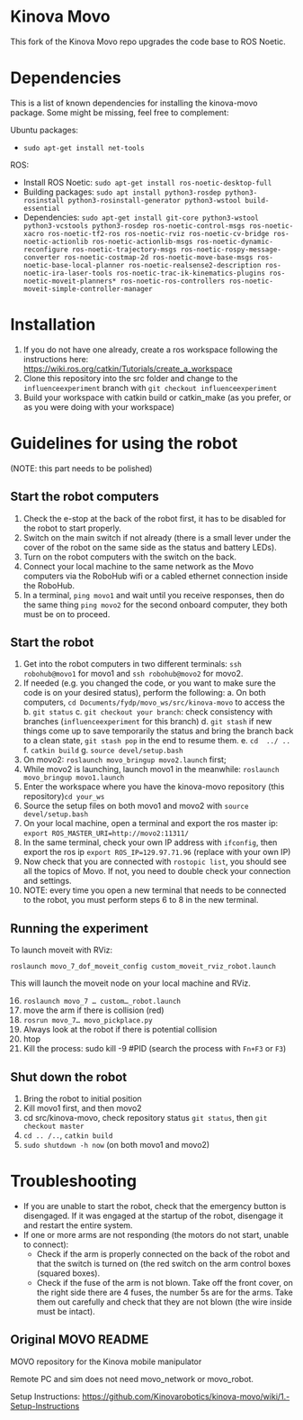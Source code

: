 # Kinova Movo

This fork of the Kinova Movo repo upgrades the code base to ROS Noetic.

# Dependencies
This is a list of known dependencies for installing the kinova-movo package. Some might be missing, feel free to complement:

Ubuntu packages:
- `sudo apt-get install net-tools`

ROS:

- Install ROS Noetic: `sudo apt-get install ros-noetic-desktop-full`
- Building packages: `sudo apt install python3-rosdep python3-rosinstall python3-rosinstall-generator python3-wstool build-essential`
- Dependencies: `sudo apt-get install git-core python3-wstool python3-vcstools python3-rosdep ros-noetic-control-msgs ros-noetic-xacro ros-noetic-tf2-ros ros-noetic-rviz ros-noetic-cv-bridge ros-noetic-actionlib ros-noetic-actionlib-msgs ros-noetic-dynamic-reconfigure ros-noetic-trajectory-msgs ros-noetic-rospy-message-converter ros-noetic-costmap-2d ros-noetic-move-base-msgs ros-noetic-base-local-planner ros-noetic-realsense2-description ros-noetic-ira-laser-tools ros-noetic-trac-ik-kinematics-plugins ros-noetic-moveit-planners* ros-noetic-ros-controllers ros-noetic-moveit-simple-controller-manager`


# Installation

1. If you do not have one already, create a ros workspace following the instructions here: https://wiki.ros.org/catkin/Tutorials/create_a_workspace
2. Clone this repository into the src folder and change to the `influenceexperiment` branch with `git checkout influenceexperiment`
3. Build your workspace with catkin build or catkin_make (as you prefer, or as you were doing with your workspace)

# Guidelines for using the robot
(NOTE: this part needs to be polished)

## Start the robot computers 
1. Check the e-stop at the back of the robot first, it has to be disabled for the robot to start properly.
2. Switch on the main switch if not already (there is a small lever under the cover of the robot on the same side as the status and battery LEDs).
3. Turn on the robot computers with the switch on the back.
4. Connect your local machine to the same network as the Movo computers via the RoboHub wifi or a cabled ethernet connection inside the RoboHub.
5. In a terminal, `ping movo1` and wait until you receive responses, then do the same thing `ping movo2` for the second onboard computer, they both must be on to proceed.

## Start the robot
1. Get into the robot computers in two different terminals: `ssh robohub@movo1` for movo1 and `ssh robohub@movo2` for movo2. 
2. If needed (e.g. you changed the code, or you want to make sure the code is on your desired status), perform the following:
   a. On both computers, `cd Documents/fydp/movo_ws/src/kinova-movo` to access the  
   b. `git status` 
   c. `git checkout your branch`: check consistency with branches (`influenceexperiment` for this branch) 
   d. `git stash` if new things come up to save temporarily the status and bring the branch back to a clean state, `git stash pop` in the end to resume them.
   e. `cd  ../ ..`
   f. `catkin build` 
   g. `source devel/setup.bash` 
3. On movo2: `roslaunch movo_bringup movo2.launch` first;
4. While movo2 is launching, launch movo1 in the meanwhile: `roslaunch movo_bringup movo1.launch` 
5. Enter the workspace where you have the kinova-movo repository (this repository)`cd your_ws` 
6. Source the setup files on both movo1 and movo2 with `source devel/setup.bash`
7. On your local machine, open a terminal and export the ros master ip: `export ROS_MASTER_URI=http://movo2:11311/`
8. In the same terminal, check your own IP address with `ifconfig`, then export the ros ip `export ROS_IP=129.97.71.96` (replace with your own IP)
9. Now check that you are connected with `rostopic list`, you should see all the topics of Movo. If not, you need to double check your connection and settings.
10. NOTE: every time you open a new terminal that needs to be connected to the robot, you must perform steps 6 to 8 in the new terminal.

## Running the experiment
To launch moveit with RViz:
```
roslaunch movo_7_dof_moveit_config custom_moveit_rviz_robot.launch
```
This will launch the moveit node on your local machine and RViz.


16. `roslaunch movo_7 … custom…_robot.launch`
17. move the arm if there is collision (red) 
18. `rosrun movo_7… movo_pickplace.py` 
19. Always look at the robot if there is potential collision 
20. htop 
21. Kill the process: sudo kill -9 #PID (search the process with `Fn+F3` or `F3`)

## Shut down the robot
1. Bring the robot to initial position 
2. Kill movo1 first, and then movo2 
3. cd src/kinova-movo, check repository status `git status`, then `git checkout master` 
4. `cd .. /..`, `catkin build` 
5. `sudo shutdown -h now` (on both movo1 and movo2)

# Troubleshooting
- If you are unable to start the robot, check that the emergency button is disengaged. If it was engaged at the startup of the robot, disengage it and restart the entire system.
- If one or more arms are not responding (the motors do not start, unable to connect):
    - Check if the arm is properly connected on the back of the robot and that the switch is turned on (the red switch on the arm control boxes (squared boxes).
    - Check if the fuse of the arm is not blown. Take off the front cover, on the right side there are 4 fuses, the number 5s are for the arms. Take them out carefully and check that they are not blown (the wire inside must be intact).
      
## Original MOVO README
MOVO repository for the Kinova mobile manipulator

Remote PC and sim does not need movo_network or movo_robot.

Setup Instructions: https://github.com/Kinovarobotics/kinova-movo/wiki/1.-Setup-Instructions
